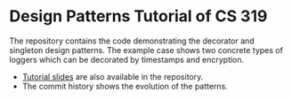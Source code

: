 # Design Patterns Tutorial of CS 319

The repository contains the code demonstrating the decorator and singleton design patterns.
The example case shows two concrete types of loggers which can be decorated by timestamps and encryption.

- [Tutorial slides](presentation.pdf) are also available in the repository.
- The commit history shows the evolution of the patterns.
